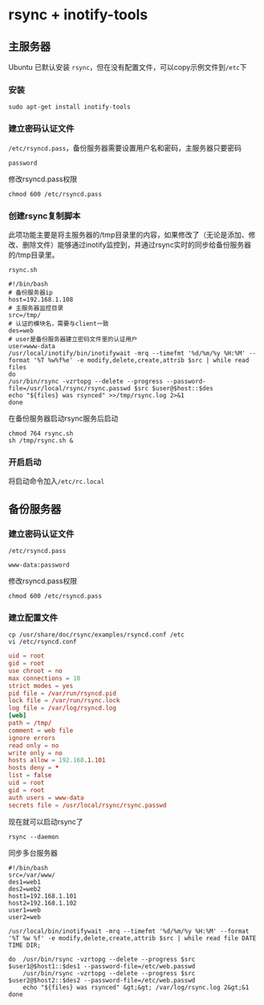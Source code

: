 # rsync + inotify-tools

## 主服务器

Ubuntu 已默认安装 `rsync`，但在没有配置文件，可以copy示例文件到`/etc`下

### 安装

```shell
sudo apt-get install inotify-tools
```

### 建立密码认证文件

`/etc/rsyncd.pass`，备份服务器需要设置用户名和密码，主服务器只要密码

```pass
password
```

修改rsyncd.pass权限

```shell
chmod 600 /etc/rsyncd.pass
```

### 创建rsync复制脚本

此项功能主要是将主服务器的/tmp目录里的内容，如果修改了（无论是添加、修改、删除文件）能够通过inotify监控到，并通过rsync实时的同步给备份服务器的/tmp目录里。

`rsync.sh`

```shell
#!/bin/bash
# 备份服务器ip
host=192.168.1.108
# 主服务器监控目录
src=/tmp/
# 认证的模块名，需要与client一致
des=web
# user是备份服务器建立密码文件里的认证用户
user=www-data
/usr/local/inotify/bin/inotifywait -mrq --timefmt '%d/%m/%y %H:%M' --format '%T %w%f%e' -e modify,delete,create,attrib $src | while read files 
do
/usr/bin/rsync -vzrtopg --delete --progress --password-file=/usr/local/rsync/rsync.passwd $src $user@$host::$des
echo "${files} was rsynced" >>/tmp/rsync.log 2>&1 
done
```

在备份服务器启动rsync服务后启动
```shell
chmod 764 rsync.sh
sh /tmp/rsync.sh &
```

### 开启启动

将启动命令加入`/etc/rc.local `

## 备份服务器


### 建立密码认证文件

`/etc/rsyncd.pass`

```pass
www-data:password
```

修改rsyncd.pass权限

```shell
chmod 600 /etc/rsyncd.pass
```

### 建立配置文件

```shell
cp /usr/share/doc/rsync/examples/rsyncd.conf /etc
vi /etc/rsyncd.conf
```

```conf
uid = root
gid = root
use chroot = no
max connections = 10
strict modes = yes
pid file = /var/run/rsyncd.pid
lock file = /var/run/rsync.lock
log file = /var/log/rsyncd.log
[web]
path = /tmp/
comment = web file
ignore errors
read only = no
write only = no
hosts allow = 192.168.1.101
hosts deny = * 
list = false
uid = root 
gid = root 
auth users = www-data
secrets file = /usr/local/rsync/rsync.passwd
```

现在就可以启动rsync了

```shell
rsync --daemon
```

同步多台服务器
```shell
#!/bin/bash
src=/var/www/
des1=web1
des2=web2
host1=192.168.1.101
host2=192.168.1.102
user1=web
user2=web

/usr/local/bin/inotifywait -mrq --timefmt '%d/%m/%y %H:%M' --format '%T %w %f' -e modify,delete,create,attrib $src | while read file DATE TIME DIR;

do	/usr/bin/rsync -vzrtopg --delete --progress $src $user1@$host1::$des1 --password-file=/etc/web.passwd
	/usr/bin/rsync -vzrtopg --delete --progress $src $user2@$host2::$des2 --password-file=/etc/web.passwd
	echo "${files} was rsynced" &gt;&gt; /var/log/rsync.log 2&gt;&1
done
```
